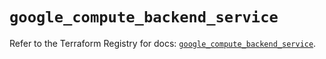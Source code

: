 # `google_compute_backend_service`

Refer to the Terraform Registry for docs: [`google_compute_backend_service`](https://registry.terraform.io/providers/hashicorp/google-beta/5.38.0/docs/resources/google_compute_backend_service).

